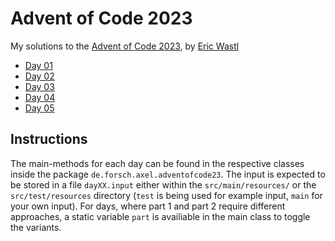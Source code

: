# Advent of Code 2023

My solutions to the [Advent of Code 2023](https://adventofcode.com/), by [Eric Wastl](http://was.tl/)

* [Day 01](https://adventofcode.com/2023/day/1)
* [Day 02](https://adventofcode.com/2023/day/2)
* [Day 03](https://adventofcode.com/2023/day/3)
* [Day 04](https://adventofcode.com/2023/day/4)
* [Day 05](https://adventofcode.com/2023/day/5)

## Instructions

The main-methods for each day can be found in the respective classes inside the package `de.forsch.axel.adventofcode23`.
The input is expected to be stored in a file `dayXX.input` either within the `src/main/resources/` or the `src/test/resources` directory (`test` is being used for example input, `main` for your own input).
For days, where part 1 and part 2 require different approaches, a static variable `part` is availiable in the main class to toggle the variants.
